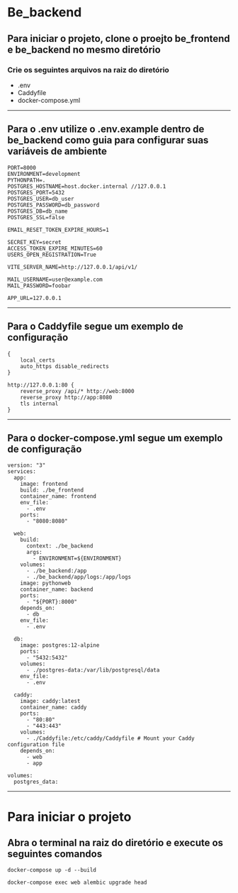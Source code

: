 # Be_backend

## Para iniciar o projeto, clone o proejto be_frontend e be_backend no mesmo diretório

### Crie os seguintes arquivos na raiz do diretório
* .env
* Caddyfile
* docker-compose.yml


---

## Para o .env utilize o .env.example dentro de be_backend como guia para configurar suas variáveis de ambiente

```
PORT=8000
ENVIRONMENT=development
PYTHONPATH=.
POSTGRES_HOSTNAME=host.docker.internal //127.0.0.1
POSTGRES_PORT=5432
POSTGRES_USER=db_user
POSTGRES_PASSWORD=db_password
POSTGRES_DB=db_name
POSTGRES_SSL=false

EMAIL_RESET_TOKEN_EXPIRE_HOURS=1

SECRET_KEY=secret
ACCESS_TOKEN_EXPIRE_MINUTES=60
USERS_OPEN_REGISTRATION=True

VITE_SERVER_NAME=http://127.0.0.1/api/v1/

MAIL_USERNAME=user@example.com
MAIL_PASSWORD=foobar

APP_URL=127.0.0.1
```

--- 

## Para o Caddyfile segue um exemplo de configuração

```
{
	local_certs
	auto_https disable_redirects
}

http://127.0.0.1:80 {
    reverse_proxy /api/* http://web:8000
    reverse_proxy http://app:8080
    tls internal
}
```

---

## Para o docker-compose.yml segue um exemplo de configuração

```
version: "3"
services:
  app:
    image: frontend
    build: ./be_frontend
    container_name: frontend
    env_file:
      - .env
    ports:
      - "8080:8080"

  web:
    build:
      context: ./be_backend
      args:
        - ENVIRONMENT=${ENVIRONMENT}
    volumes:
      - ./be_backend:/app
      - ./be_backend/app/logs:/app/logs
    image: pythonweb     
    container_name: backend
    ports:
      - "${PORT}:8000"
    depends_on:
      - db
    env_file:
      - .env

  db:
    image: postgres:12-alpine
    ports:
      - "5432:5432"
    volumes:
      - ./postgres-data:/var/lib/postgresql/data
    env_file:
      - .env

  caddy:
    image: caddy:latest
    container_name: caddy
    ports:
      - "80:80"
      - "443:443"
    volumes:
      - ./Caddyfile:/etc/caddy/Caddyfile # Mount your Caddy configuration file
    depends_on:
      - web
      - app

volumes:
  postgres_data:

```

---

# Para iniciar o projeto

## Abra o terminal na raiz do diretório e execute os seguintes comandos

```
docker-compose up -d --build
```

```
docker-compose exec web alembic upgrade head
```
